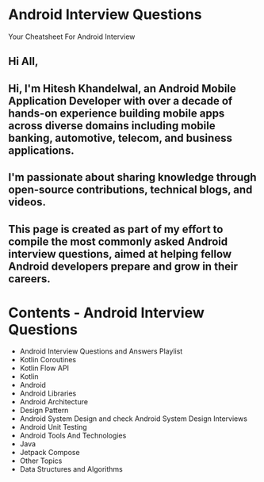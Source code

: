# Android Interview Questions
Your Cheatsheet For Android Interview

## Hi All,

## Hi, I'm Hitesh Khandelwal, an Android Mobile Application Developer with over a decade of hands-on experience building mobile apps across diverse domains including mobile banking, automotive, telecom, and business applications.

## I'm passionate about sharing knowledge through open-source contributions, technical blogs, and videos.

## This page is created as part of my effort to compile the most commonly asked Android interview questions, aimed at helping fellow Android developers prepare and grow in their careers.


# Contents - Android Interview Questions
- Android Interview Questions and Answers Playlist
- Kotlin Coroutines
- Kotlin Flow API
- Kotlin
- Android
- Android Libraries
- Android Architecture
- Design Pattern
- Android System Design and check Android System Design Interviews
- Android Unit Testing
- Android Tools And Technologies
- Java
- Jetpack Compose
- Other Topics
- Data Structures and Algorithms
